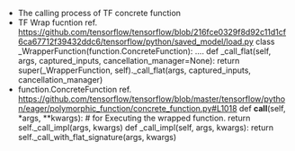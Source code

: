 * The calling process of TF concrete function
* TF Wrap fucntion
ref. https://github.com/tensorflow/tensorflow/blob/216fce0329f8d92c11d1cf6ca67712f39432ddc6/tensorflow/python/saved_model/load.py
class _WrapperFunction(function.ConcreteFunction):
....
 def _call_flat(self, args, captured_inputs, cancellation_manager=None):
    return super(_WrapperFunction, self)._call_flat(args, captured_inputs,
                                                    cancellation_manager)
* function.ConcreteFunction
ref. https://github.com/tensorflow/tensorflow/blob/master/tensorflow/python/eager/polymorphic_function/concrete_function.py#L1018
  def __call__(self, *args, **kwargs):  # for Executing the wrapped function.
      return self._call_impl(args, kwargs)
  def _call_impl(self, args, kwargs):
      return self._call_with_flat_signature(args, kwargs)
